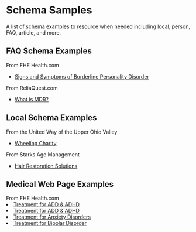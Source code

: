 # Schema Samples
A list of schema examples to resource when needed including local, person, FAQ, article, and more. 

<h2>FAQ Schema Examples</h2>
From FHE Health.com
<ul>
  <li><a href="https://fherehab.com/pd/signs-of-bpd/">Signs and Symptoms of Borderline Personality Disorder</a></li>
</ul>
From ReliaQuest.com
<ul>
  <li><a href="https://www.reliaquest.com/resource/video/what-is-mdr/">What is MDR?</a></li>
</ul>
<h2>Local Schema Examples</h2>
From the United Way of the Upper Ohio Valley
 <ul>
  <li><a href="https://unitedwayuov.org/about-us/">Wheeling Charity</a></li>
</ul> 
From Starks Age Management
   <ul>
  <li><a href="https://starksglobal.com/it/trapianto-capelli-milano/">Hair Restoration Solutions</a></li>
</ul> 
<h2>Medical Web Page Examples</h2>
From FHE Health.com
  <li><a href="https://fherehab.com/add-adhd/treatment/">Treatment for ADD & ADHD</a></li>
  <li><a href="https://fherehab.com/anxiety/treatment/">Treatment for ADD & ADHD</a></li>
  <li><a href="https://fherehab.com/anxiety/treatment/">Treatment for Anxiety Disorders</a></li>
  <li><a href="https://fherehab.com/bipolar/treatment">Treatment for Bipolar Disorder</a></li>
